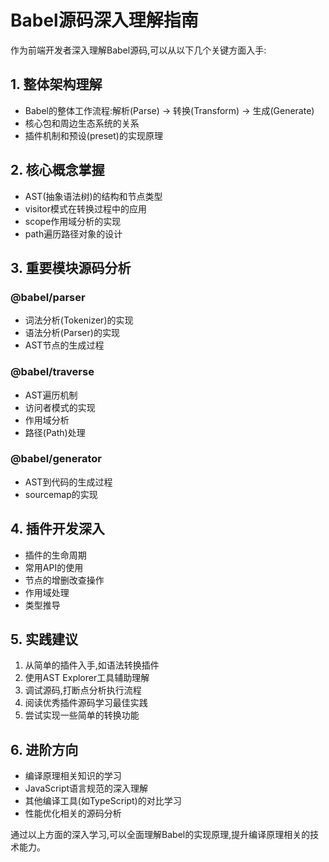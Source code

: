 # Babel源码深入理解指南

作为前端开发者深入理解Babel源码,可以从以下几个关键方面入手:

## 1. 整体架构理解

- Babel的整体工作流程:解析(Parse) -> 转换(Transform) -> 生成(Generate)
- 核心包和周边生态系统的关系
- 插件机制和预设(preset)的实现原理

## 2. 核心概念掌握

- AST(抽象语法树)的结构和节点类型
- visitor模式在转换过程中的应用
- scope作用域分析的实现
- path遍历路径对象的设计

## 3. 重要模块源码分析

### @babel/parser
- 词法分析(Tokenizer)的实现
- 语法分析(Parser)的实现
- AST节点的生成过程

### @babel/traverse  
- AST遍历机制
- 访问者模式的实现
- 作用域分析
- 路径(Path)处理

### @babel/generator
- AST到代码的生成过程
- sourcemap的实现

## 4. 插件开发深入

- 插件的生命周期
- 常用API的使用
- 节点的增删改查操作
- 作用域处理
- 类型推导

## 5. 实践建议

1. 从简单的插件入手,如语法转换插件
2. 使用AST Explorer工具辅助理解
3. 调试源码,打断点分析执行流程
4. 阅读优秀插件源码学习最佳实践
5. 尝试实现一些简单的转换功能

## 6. 进阶方向

- 编译原理相关知识的学习
- JavaScript语言规范的深入理解
- 其他编译工具(如TypeScript)的对比学习
- 性能优化相关的源码分析

通过以上方面的深入学习,可以全面理解Babel的实现原理,提升编译原理相关的技术能力。
